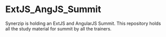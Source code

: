 ExtJS_AngJS_Summit
==================

Synerzip is holding an ExtJS and AngularJS Summit. This repository holds all the study material for summit by all the trainers.
